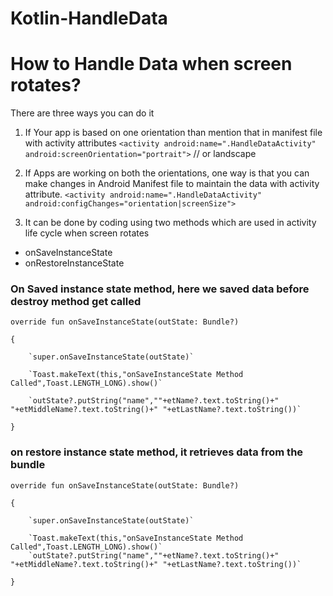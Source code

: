 # Kotlin-HandleData
# How to Handle Data when screen rotates?

There are three ways you can do it
1. If Your app is based on one orientation than mention that in manifest file with activity attributes
`<activity android:name=".HandleDataActivity"`
            `android:screenOrientation="portrait">` // or landscape

2. If Apps are working on both the orientations, one way is that you can make changes in Android Manifest file to maintain the data with activity attribute.
   `<activity android:name=".HandleDataActivity"`
            `android:configChanges="orientation|screenSize">`

3. It can be done by coding using two methods which are used in activity life cycle when screen rotates
* onSaveInstanceState
* onRestoreInstanceState

### On Saved instance state method, here we saved data before destroy method get called
 
`override fun onSaveInstanceState(outState: Bundle?) `

`{`

        `super.onSaveInstanceState(outState)`

        `Toast.makeText(this,"onSaveInstanceState Method Called",Toast.LENGTH_LONG).show()`

        `outState?.putString("name",""+etName?.text.toString()+" "+etMiddleName?.text.toString()+" "+etLastName?.text.toString())`


`}`


### on restore instance state method, it retrieves data from the bundle

`override fun onSaveInstanceState(outState: Bundle?) `

`{`

        `super.onSaveInstanceState(outState)`

        `Toast.makeText(this,"onSaveInstanceState Method Called",Toast.LENGTH_LONG).show()`
        `outState?.putString("name",""+etName?.text.toString()+" "+etMiddleName?.text.toString()+" "+etLastName?.text.toString())`

`}`
